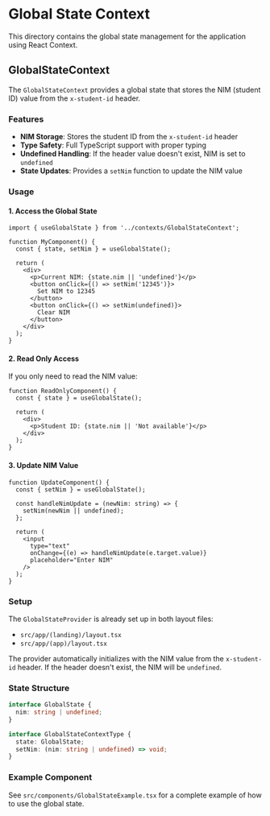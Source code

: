 # Global State Context

This directory contains the global state management for the application using React Context.

## GlobalStateContext

The `GlobalStateContext` provides a global state that stores the NIM (student ID) value from the `x-student-id` header.

### Features

- **NIM Storage**: Stores the student ID from the `x-student-id` header
- **Type Safety**: Full TypeScript support with proper typing
- **Undefined Handling**: If the header value doesn't exist, NIM is set to `undefined`
- **State Updates**: Provides a `setNim` function to update the NIM value

### Usage

#### 1. Access the Global State

```tsx
import { useGlobalState } from '../contexts/GlobalStateContext';

function MyComponent() {
  const { state, setNim } = useGlobalState();
  
  return (
    <div>
      <p>Current NIM: {state.nim || 'undefined'}</p>
      <button onClick={() => setNim('12345')}>
        Set NIM to 12345
      </button>
      <button onClick={() => setNim(undefined)}>
        Clear NIM
      </button>
    </div>
  );
}
```

#### 2. Read Only Access

If you only need to read the NIM value:

```tsx
function ReadOnlyComponent() {
  const { state } = useGlobalState();
  
  return (
    <div>
      <p>Student ID: {state.nim || 'Not available'}</p>
    </div>
  );
}
```

#### 3. Update NIM Value

```tsx
function UpdateComponent() {
  const { setNim } = useGlobalState();
  
  const handleNimUpdate = (newNim: string) => {
    setNim(newNim || undefined);
  };
  
  return (
    <input
      type="text"
      onChange={(e) => handleNimUpdate(e.target.value)}
      placeholder="Enter NIM"
    />
  );
}
```

### Setup

The `GlobalStateProvider` is already set up in both layout files:

- `src/app/(landing)/layout.tsx`
- `src/app/(app)/layout.tsx`

The provider automatically initializes with the NIM value from the `x-student-id` header. If the header doesn't exist, the NIM will be `undefined`.

### State Structure

```typescript
interface GlobalState {
  nim: string | undefined;
}

interface GlobalStateContextType {
  state: GlobalState;
  setNim: (nim: string | undefined) => void;
}
```

### Example Component

See `src/components/GlobalStateExample.tsx` for a complete example of how to use the global state.

